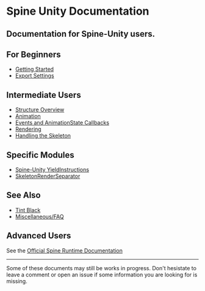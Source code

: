 # Spine Unity Documentation
Documentation for Spine-Unity users.  
----------

## For Beginners
- [Getting Started](https://github.com/pharan/spine-unity-docs/blob/master/spine-unity-gettingstarted.md)
- [Export Settings](https://github.com/pharan/spine-unity-docs/blob/master/spine-unity-exportsettings.md)

## Intermediate Users
- [Structure Overview](https://github.com/pharan/spine-unity-docs/blob/master/spine-unity-structureoverview.md)
- [Animation](https://github.com/pharan/spine-unity-docs/blob/master/spine-unity-animation.md)
- [Events and AnimationState Callbacks](https://github.com/pharan/spine-unity-docs/blob/master/spine-unity-events.md)
- [Rendering](https://github.com/pharan/spine-unity-docs/blob/master/spine-unity-rendering.md)
- [Handling the Skeleton](https://github.com/pharan/spine-unity-docs/blob/master/spine-unity-handlingtheskeleton.md)

## Specific Modules
- [Spine-Unity YieldInstructions](https://github.com/pharan/spine-unity-docs/blob/master/Spine-Unity-YieldInstructions.md)
- [SkeletonRenderSeparator](https://github.com/pharan/spine-unity-docs/blob/master/spine-unity-skeletonrenderseparator.md)

## See Also
- [Tint Black](https://github.com/pharan/spine-unity-docs/blob/master/spine-unity-tintblack.md)
- [Miscellaneous/FAQ](https://github.com/pharan/spine-unity-docs/blob/master/Miscellaneous.md)

## Advanced Users
See the [Official Spine Runtime Documentation](http://esotericsoftware.com/spine-using-runtimes)

---

Some of these documents may still be works in progress. Don't hesistate to leave a comment or open an issue if some information you are looking for is missing.
